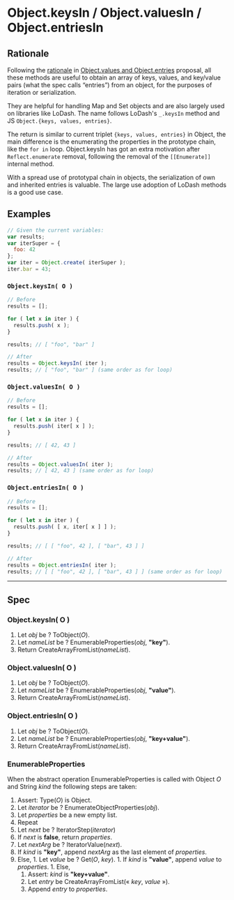 # Object.keysIn / Object.valuesIn / Object.entriesIn

## Rationale

Following the [rationale](https://github.com/tc39/proposal-object-values-entries#rationale) in [Object.values and Object.entries](https://github.com/tc39/proposal-object-values-entries) proposal, all these methods are useful to obtain an array of keys, values, and key/value pairs (what the spec calls “entries”) from an object, for the purposes of iteration or serialization.

They are helpful for handling Map and Set objects and are also largely used on libraries like LoDash. The name follows LoDash's `_.keysIn` method and JS `Object.{keys, values, entries}`.

The return is similar to current triplet `{keys, values, entries}` in Object, the main difference is the enumerating the properties in the prototype chain, like the `for in` loop. Object.keysIn has got an extra motivation after `Reflect.enumerate` removal, following the removal of the `[[Enumerate]]` internal method.

With a spread use of prototypal chain in objects, the serialization of own and inherited entries is valuable. The large use adoption of LoDash methods is a good use case.

## Examples

```js
// Given the current variables:
var results;
var iterSuper = {
  foo: 42
};
var iter = Object.create( iterSuper );
iter.bar = 43;
```

### `Object.keysIn( O )`

```js
// Before
results = [];

for ( let x in iter ) {
  results.push( x );
}

results; // [ "foo", "bar" ]

// After
results = Object.keysIn( iter );
results; // [ "foo", "bar" ] (same order as for loop)
```



### `Object.valuesIn( O )`

```js
// Before
results = [];

for ( let x in iter ) {
  results.push( iter[ x ] );
}

results; // [ 42, 43 ]

// After
results = Object.valuesIn( iter );
results; // [ 42, 43 ] (same order as for loop)
```



### `Object.entriesIn( O )`

```js
// Before
results = [];

for ( let x in iter ) {
  results.push( [ x, iter[ x ] ] );
}

results; // [ [ "foo", 42 ], [ "bar", 43 ] ]

// After
results = Object.entriesIn( iter );
results; // [ [ "foo", 42 ], [ "bar", 43 ] ] (same order as for loop)
```

----

## Spec

### Object.keysIn( O )

1. Let _obj_ be ? ToObject(_O_).
1. Let _nameList_ be ? EnumerableProperties(_obj_, __"key"__).
1. Return CreateArrayFromList(_nameList_).

### Object.valuesIn( O )

1. Let _obj_ be ? ToObject(_O_).
1. Let _nameList_ be ? EnumerableProperties(_obj_, __"value"__).
1. Return CreateArrayFromList(_nameList_).

### Object.entriesIn( O )

1. Let _obj_ be ? ToObject(_O_).
1. Let _nameList_ be ? EnumerableProperties(_obj_, __"key+value"__).
1. Return CreateArrayFromList(_nameList_).

### EnumerableProperties

When the abstract operation EnumerableProperties is called with Object _O_ and
String _kind_ the following steps are taken:

1. Assert: Type(_O_) is Object.
1. Let _iterator_ be ? EnumerateObjectProperties(_obj_).
1. Let _properties_ be a new empty list.
1. Repeat
  1. Let _next_ be ? IteratorStep(_iterator_)
  1. If _next_ is __false__, return _properties_.
  1. Let _nextArg_ be ? IteratorValue(_next_).
  1. If _kind_ is __"key"__, append _nextArg_ as the last element of _properties_.
  1. Else,
    1. Let _value_ be ? Get(_O_, _key_).
    1. If _kind_ is __"value"__, append _value_ to _properties_.
    1. Else,
      1. Assert: _kind_ is __"key+value"__.
      1. Let _entry_ be CreateArrayFromList(« _key_, _value_ »).
      1. Append _entry_ to _properties_.
